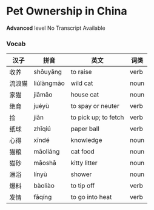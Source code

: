 # Pet Ownership in China
**Advanced** level
No Transcript Available
### Vocab
|汉子|拼音|英文|词类|
|----|----|----|----|
|收养|shōuyǎng|to raise|verb|
|流浪猫|liúlàngmāo|wild cat|noun|
|家猫|jiāmāo|house cat|noun|
|绝育|juéyù|to spay or neuter|verb|
|捡|jiǎn|to pick up; to fetch|verb|
|纸球|zhǐqiú|paper ball|verb|
|心得|xīndé|knowledge|noun|
|猫粮|māoliáng|cat food|noun|
|猫砂|māoshā|kitty litter|noun|
|淋浴|línyù|shower|noun|
|爆料|bàoliào|to tip off|verb|
|发情|fāqíng|to go into heat|verb|
